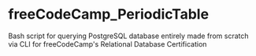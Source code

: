 # freeCodeCamp_PeriodicTable
Bash script for querying PostgreSQL database entirely made from scratch via CLI for freeCodeCamp's Relational Database Certification
